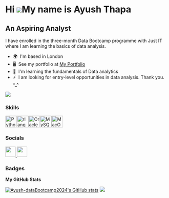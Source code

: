 Hi ![](https://user-images.githubusercontent.com/18350557/176309783-0785949b-9127-417c-8b55-ab5a4333674e.gif)My name is Ayush Thapa
===================================================================================================================================
An Aspiring Analyst
-------------------

I have enrolled in the three-month Data Bootcamp programme with Just IT where I am learning the basics of data analysis.

*   🌍  I'm based in London
*   🖥️  See my portfolio at [My Portfolio](http://https://sites.google.com/d/1pGaicdZjlpoDl6VaPV3JjsKpx7s2KpD6/p/1QaVwqOxIBlX-yMfBMZfHwZP1AuSSbhDA/edit)
*   🧠  I'm learning the fundamentals of Data analytics
*   ⚡  I am looking for entry-level opportunities in data analysis. Thank you. ^\_^


<a href="https://www.github.com/Ayush-dataBootcamp2024" target="_blank" rel="noreferrer"><img src="https://img.shields.io/github/followers/Ayush-dataBootcamp2024?logo=github&style=for-the-badge&color=444e59&labelColor=0f172a" /></a>


### Skills  

<p align="left"> <a href="https://www.python.org/" target="_blank" rel="noreferrer"><img src="https://raw.githubusercontent.com/danielcranney/readme-generator/main/public/icons/skills/python-colored.svg" width="36" height="36" alt="Python" /></a><a href="https://www.r-project.org/" target="_blank" rel="noreferrer"><img src="https://raw.githubusercontent.com/danielcranney/readme-generator/main/public/icons/skills/rlang-colored.svg" width="36" height="36" alt="rlang" /></a><a href="https://www.oracle.com/uk/index.html" target="_blank" rel="noreferrer"><img src="https://raw.githubusercontent.com/danielcranney/readme-generator/main/public/icons/skills/oracle-colored.svg" width="36" height="36" alt="Oracle" /></a><a href="https://www.mysql.com/" target="_blank" rel="noreferrer"><img src="https://raw.githubusercontent.com/danielcranney/readme-generator/main/public/icons/skills/mysql-colored.svg" width="36" height="36" alt="MySQL" /></a><a href="https://apple.com" target="_blank" rel="noreferrer"><img src="https://raw.githubusercontent.com/danielcranney/readme-generator/main/public/icons/skills/macos-colored.svg" width="36" height="36" alt="MacOS" /></a> </p>


### Socials  

<p align="left"> <a href="https://www.github.com/Ayush-dataBootcamp2024" target="_blank" rel="noreferrer"> <picture> <source media="(prefers-color-scheme: dark)" srcset="https://raw.githubusercontent.com/danielcranney/readme-generator/main/public/icons/socials/github-dark.svg" /> <source media="(prefers-color-scheme: light)" srcset="https://raw.githubusercontent.com/danielcranney/readme-generator/main/public/icons/socials/github.svg" /> <img src="https://raw.githubusercontent.com/danielcranney/readme-generator/main/public/icons/socials/github.svg" width="32" height="32" /> </picture> </a> <a href="https://www.linkedin.com/in/ayush-thapa-a33788128" target="_blank" rel="noreferrer"> <picture> <source media="(prefers-color-scheme: dark)" srcset="https://raw.githubusercontent.com/danielcranney/readme-generator/main/public/icons/socials/linkedin-dark.svg" /> <source media="(prefers-color-scheme: light)" srcset="https://raw.githubusercontent.com/danielcranney/readme-generator/main/public/icons/socials/linkedin.svg" /> <img src="https://raw.githubusercontent.com/danielcranney/readme-generator/main/public/icons/socials/linkedin.svg" width="32" height="32" /> </picture> </a></p>


### Badges

<b>My GitHub Stats</b>

<a href="http://www.github.com/Ayush-dataBootcamp2024"><img src="https://github-readme-stats.vercel.app/api?username=Ayush-dataBootcamp2024&show_icons=true&hide=stars,prs,contribs&count_private=true&title_color=3382ed&text_color=facc15&icon_color=14b8a6&bg_color=0f172a&hide_border=true&show_icons=true" alt="Ayush-dataBootcamp2024's GitHub stats" /></a>
<a href="http://www.github.com/Ayush-dataBootcamp2024"><img src="https://github-readme-streak-stats.herokuapp.com/?user=Ayush-dataBootcamp2024&stroke=facc15&background=0f172a&ring=3382ed&fire=3382ed&currStreakNum=facc15&currStreakLabel=3382ed&sideNums=facc15&sideLabels=facc15&dates=facc15&hide_border=true" /></a>

               
 

